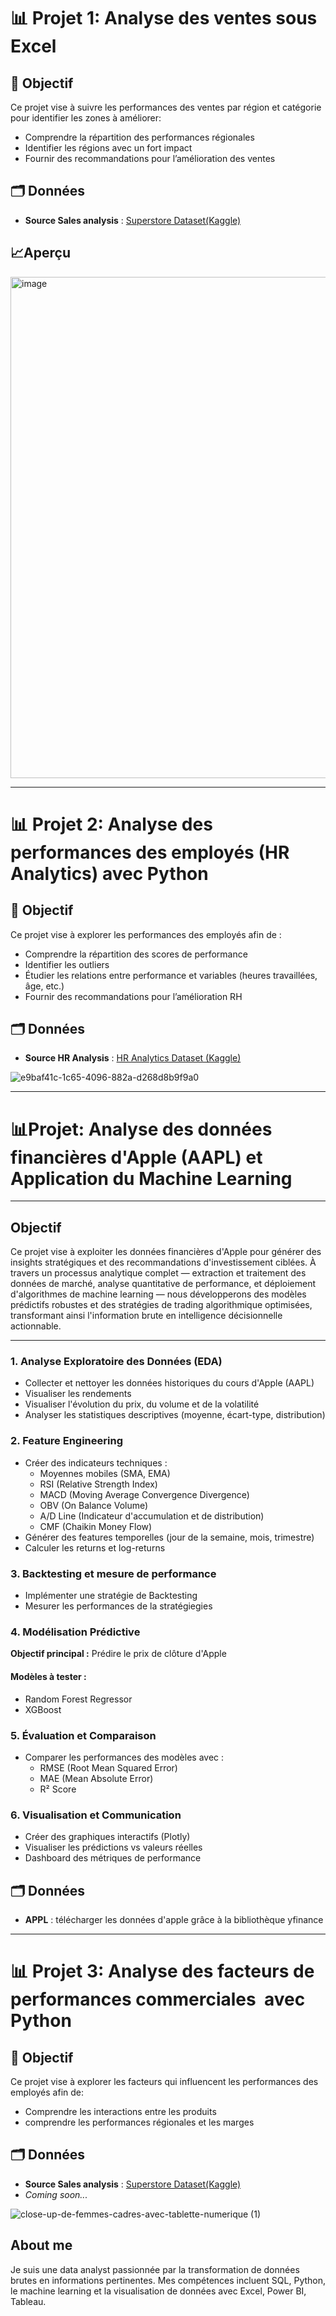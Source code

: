 # 📊   Projet 1: Analyse des ventes sous Excel

## 🎯 Objectif
Ce projet vise à suivre les performances des ventes par région et catégorie pour identifier les zones à améliorer:
- Comprendre la répartition des performances régionales
- Identifier les régions avec un fort impact
- Fournir des recommandations pour l’amélioration des ventes

## 🗂 Données
- **Source Sales analysis** : [Superstore Dataset(Kaggle)](https://www.kaggle.com/datasets/vivek468/superstore-dataset-final)

## 📈Aperçu
<img width="1327" height="802" alt="image" src="https://github.com/user-attachments/assets/fd2d6fd0-a889-49ed-a285-efcebf1cfa44" />




---
  

# 📊 Projet 2: Analyse des performances des employés (HR Analytics) avec Python

## 🎯 Objectif
Ce projet vise à explorer les performances des employés afin de :
- Comprendre la répartition des scores de performance
- Identifier les outliers
- Étudier les relations entre performance et variables (heures travaillées, âge, etc.)
- Fournir des recommandations pour l’amélioration RH

## 🗂 Données
- **Source HR Analysis** : [HR Analytics Dataset (Kaggle)](https://www.kaggle.com/datasets/rhuebner/human-resources-data-set)

![e9baf41c-1c65-4096-882a-d268d8b9f9a0](https://github.com/user-attachments/assets/46d2e654-1bc5-45d8-85d7-cad6cbebf893)


-----

# 📊Projet: Analyse des données financières d'Apple (AAPL) et Application du Machine Learning 

________

## Objectif

Ce projet vise à exploiter les données financières d'Apple pour générer des insights stratégiques et des recommandations d'investissement ciblées. À travers un processus analytique complet — extraction et traitement des données de marché, analyse quantitative de performance, et déploiement d'algorithmes de machine learning — nous développerons des modèles prédictifs robustes et des stratégies de trading algorithmique optimisées, transformant ainsi l'information brute en intelligence décisionnelle actionnable.
______________

### 1. Analyse Exploratoire des Données (EDA)
- Collecter et nettoyer les données historiques du cours d'Apple (AAPL)
- Visualiser les rendements
- Visualiser l'évolution du prix, du volume et de la volatilité
- Analyser les statistiques descriptives (moyenne, écart-type, distribution)

### 2. Feature Engineering
- Créer des indicateurs techniques : 
  - Moyennes mobiles (SMA, EMA)
  - RSI (Relative Strength Index)
  - MACD (Moving Average Convergence Divergence)
  - OBV (On Balance Volume)
  - A/D Line (Indicateur d'accumulation et de distribution)
  - CMF (Chaikin Money Flow)
- Générer des features temporelles (jour de la semaine, mois, trimestre)
- Calculer les returns et log-returns

### 3. Backtesting et mesure de performance
- Implémenter une stratégie de Backtesting
- Mesurer les performances de la stratégiegies 

### 4. Modélisation Prédictive
**Objectif principal :** Prédire le prix de clôture d'Apple

#### Modèles à tester :
- Random Forest Regressor
- XGBoost

### 5. Évaluation et Comparaison
- Comparer les performances des modèles avec :
  - RMSE (Root Mean Squared Error)
  - MAE (Mean Absolute Error)
  - R² Score

### 6. Visualisation et Communication
- Créer des graphiques interactifs (Plotly)
- Visualiser les prédictions vs valeurs réelles
- Dashboard des métriques de performance

## 🗂 Données
- **APPL** : télécharger les données d'apple grâce à la bibliothèque yfinance
-----

# 📊 Projet 3: Analyse des facteurs de performances commerciales  avec Python

## 🎯 Objectif
Ce projet vise à explorer les facteurs qui influencent les performances des employés afin de:
- Comprendre les interactions entre les produits
- comprendre les performances régionales et les marges

## 🗂 Données
- **Source Sales analysis** : [Superstore Dataset(Kaggle)](https://www.kaggle.com/datasets/vivek468/superstore-dataset-final)
- *Coming soon...*

  
![close-up-de-femmes-cadres-avec-tablette-numerique (1)](https://github.com/user-attachments/assets/1adaf1c1-5cab-4a2e-a513-6fde790fda64)

## ​About me
Je suis une data analyst passionnée par la transformation de données brutes en informations pertinentes. Mes compétences incluent SQL, Python, le machine learning et la visualisation de données avec Excel, Power BI, Tableau.
